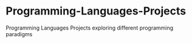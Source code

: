 # Programming-Languages-Projects
Programming Languages Projects exploring different programming paradigms
